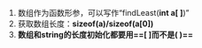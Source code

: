 1. 数组作为函数形参，可以写作“findLeast(**int a\[ ]**)”
2. 获取数组长度：**sizeof(a)/sizeof(a\[0])** 
3. **数组和string的长度初始化都要用==\[ ]而不是( )==**
